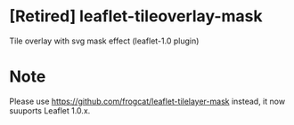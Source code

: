 # [Retired] leaflet-tileoverlay-mask
Tile overlay with svg mask effect (leaflet-1.0 plugin)

# Note

Please use <https://github.com/frogcat/leaflet-tilelayer-mask> instead, it now suuports Leaflet 1.0.x.
